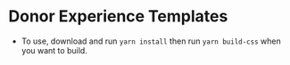 # Donor Experience Templates

* To use, download and run `yarn install` then run `yarn build-css` when you want to build.